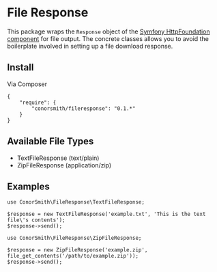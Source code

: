 # File Response

This package wraps the `Response` object of the [Symfony HttpFoundation component](http://symfony.com/doc/current/components/http_foundation/introduction.html) for file output. The concrete classes allows you to avoid the boilerplate involved in setting up a file download response.

## Install

Via Composer

```
{
    "require": {
        "conorsmith/fileresponse": "0.1.*"
    }
}
```

## Available File Types

* TextFileResponse (text/plain)
* ZipFileResponse (application/zip)

## Examples

```
use ConorSmith\FileResponse\TextFileResponse;

$response = new TextFileResponse('example.txt', 'This is the text file\'s contents');
$response->send();
```

```
use ConorSmith\FileResponse\ZipFileResponse;

$response = new ZipFileResponse('example.zip', file_get_contents('/path/to/example.zip'));
$response->send();
```
